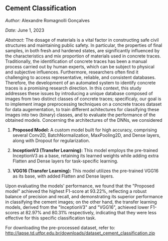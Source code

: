 ## Cement Classification

*Author:* Alexandre Romagnolli Gonçalves

*Date:* June 1, 2023

*Abstract:* The dosage of materials is a vital factor in constructing safe civil structures and maintaining public safety. In particular, the properties of final samples, in both fresh and hardened states, are significantly influenced by the characteristics and mix proportion of materials used in concrete traces. Traditionally, the identification of concrete traces has been a manual process carried out by human experts, which can be subject to physical and subjective influences. Furthermore, researchers often find it challenging to access representative, reliable, and consistent databases. Therefore, the development of an automated system to identify concrete traces is a promising research direction. In this context, this study addresses these issues by introducing a unique database composed of images from two distinct classes of concrete traces; specificaly, our goal is to implement image preprocessing techniques on a concrete traces dataset for data augementation, to train different achitectures for classifying these images into two (binary) classes, and to evaluate the performance of the obtained models. Concerning the architectures of the DNNs, we considered 

1. **Proposed Model:** A custom model built for high accuracy, comprising several Conv2D, BatchNormalization, MaxPooling2D, and Dense layers, along with Dropout for regularization.

2. **InceptionV3 (Transfer Learning):** This model employs the pre-trained InceptionV3 as a base, retaining its learned weights while adding extra Flatten and Dense layers for task-specific learning.

3. **VGG16 (Transfer Learning):** This model utilizes the pre-trained VGG16 as its base, with added Flatten and Dense layers.

Upon evaluating the models' performance, we found that the "Proposed model" achieved the highest F1-score at 93.22%, reflecting a robust balance of precision and recall, and demonstrating its superior performance in classifying the cement images; on the other hand, the transfer learning models, derived from the "InceptionV3" and "VGG16", achieved lower F1-scores at 82.97% and 80.31% respectively, indicating that they were less effective for this specific classification task.

For downloading the pre-processed dataset, refer to: http://lapse.td.utfpr.edu.br/downloads/dataset_cement_classification.zip
